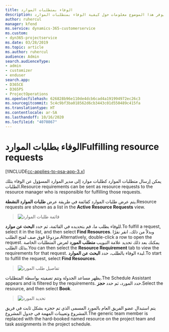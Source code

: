 ```yaml
---
title: الوفاء بمتطلبات الموارد
description: يوفر هذا الموضوع معلومات حول كيفية الوفاء بمتطلبات الموارد.
author: ruhercul
manager: kfend
ms.service: dynamics-365-customerservice
ms.custom:
- dyn365-projectservice
ms.date: 03/28/2019
ms.topic: article
ms.author: ruhercul
audience: Admin
search.audienceType:
- admin
- customizer
- enduser
search.app:
- D365CE
- D365PS
- ProjectOperations
ms.openlocfilehash: 626828b96e110de4dcb6cad4a191994972ec26c3
ms.sourcegitcommit: 5c4c9bf3ba018562d6cb3443c01d550489c415fa
ms.translationtype: HT
ms.contentlocale: ar-SA
ms.lasthandoff: 10/16/2020
ms.locfileid: "4070867"
---
```

# <a name="fulfilling-resource-requests"></a><span data-ttu-id="3511c-103">الوفاء بطلبات الموارد</span><span class="sxs-lookup"><span data-stu-id="3511c-103">Fulfilling resource requests</span></span>

[!INCLUDE[cc-applies-to-psa-app-3.x](../includes/cc-applies-to-psa-app-3x.md)]

<span data-ttu-id="3511c-104">يمكن إرسال متطلبات الموارد كطلبات موارد إلى مدير الموارد المسؤول عن الوفاء بتلك الطلبات.</span><span class="sxs-lookup"><span data-stu-id="3511c-104">Resource requirements can be sent as resource requests to the resource manager who is responsible for fulfilling those requests.</span></span>

<span data-ttu-id="3511c-105">يتم عرض طلبات الموارد كقائمة في طريقة عرض **طلبات الموارد النشطة**.</span><span class="sxs-lookup"><span data-stu-id="3511c-105">Resource requests are shown as a list in the **Active Resource Requests** view.</span></span>

> ![قائمة طلبات الموارد](media/Resource-Management-image59.png)

<span data-ttu-id="3511c-107">للوفاء بطلب ما، قم بتحديده في القائمة، ثم حدد **البحث عن موارد**.</span><span class="sxs-lookup"><span data-stu-id="3511c-107">To fulfill a request, select it in the list, and then select **Find Resources**.</span></span> <span data-ttu-id="3511c-108">وبدلاً من ذلك، انقر نقرًا مزدوجًا فوق صف لفتح الطلب.</span><span class="sxs-lookup"><span data-stu-id="3511c-108">Alternatively, double-click a row to open the request.</span></span> <span data-ttu-id="3511c-109">يمكنك بعد ذلك تحديد علامة التبويب **متطلب المورد** لعرض المتطلبات الخاصة بذلك الطلب.</span><span class="sxs-lookup"><span data-stu-id="3511c-109">You can then select the **Resource Requirement** tab to view the requirements for that request.</span></span> <span data-ttu-id="3511c-110">لبدء الوفاء بالطلب، حدد **البحث عن الموارد**.</span><span class="sxs-lookup"><span data-stu-id="3511c-110">To start to fulfill the request, select **Find Resources**.</span></span>

> ![تفاصيل طلب المورد](media/Resource-Management-image60.png)

<span data-ttu-id="3511c-112">يظهر مساعد الجدولة وتتم تصفيته بواسطة المتطلبات.</span><span class="sxs-lookup"><span data-stu-id="3511c-112">The Schedule Assistant appears and is filtered by the requirements.</span></span> <span data-ttu-id="3511c-113">حدد المورد، ثم حدد **حجز**.</span><span class="sxs-lookup"><span data-stu-id="3511c-113">Select the resource, and then select **Book**.</span></span>

> ![تحديد المورد](media/Resource-Management-image61.png)

<span data-ttu-id="3511c-115">يتم استبدال عضو الفريق العام بالمورد المسمى الذي تم حجزه بشكل ثابت في فريق المشروع وتعيينات المهمة في جدول المشروع.</span><span class="sxs-lookup"><span data-stu-id="3511c-115">The generic team member is replaced with the hard-booked named resource on the project team and task assignments in the project schedule.</span></span>
